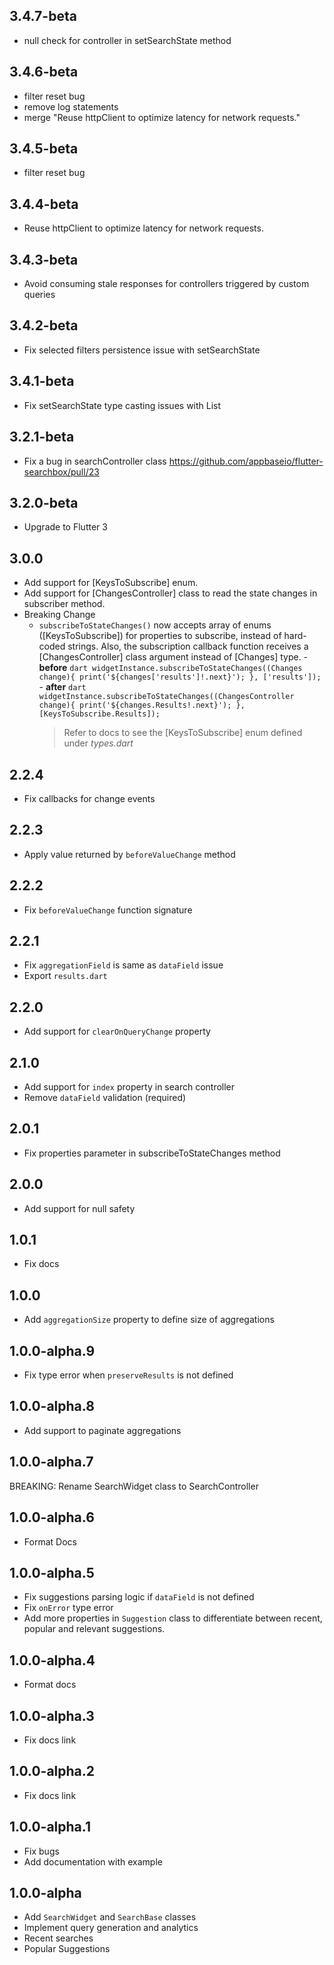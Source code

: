 ## 3.4.7-beta

- null check for controller in setSearchState method

## 3.4.6-beta

- filter reset bug
- remove log statements
- merge "Reuse httpClient to optimize latency for network requests."

## 3.4.5-beta

- filter reset bug

## 3.4.4-beta

- Reuse httpClient to optimize latency for network requests.

## 3.4.3-beta

- Avoid consuming stale responses for controllers triggered by custom queries

## 3.4.2-beta

- Fix selected filters persistence issue with setSearchState

## 3.4.1-beta

- Fix setSearchState type casting issues with List

## 3.2.1-beta

- Fix a bug in searchController class https://github.com/appbaseio/flutter-searchbox/pull/23

## 3.2.0-beta

- Upgrade to Flutter 3

## 3.0.0

- Add support for [KeysToSubscribe] enum.
- Add support for [ChangesController] class to read the state changes in subscriber method.
- Breaking Change
  - `subscribeToStateChanges()` now accepts array of enums ([KeysToSubscribe]) for properties to subscribe, instead of hard-coded strings.
    Also, the subscription callback function receives a [ChangesController] class argument instead of [Changes] type. - **before**
    `dart widgetInstance.subscribeToStateChanges((Changes change){ print('${changes['results']!.next}'); }, ['results']); ` - **after**
    `dart widgetInstance.subscribeToStateChanges((ChangesController change){ print('${changes.Results!.next}'); }, [KeysToSubscribe.Results]); `
    > Refer to docs to see the [KeysToSubscribe] enum defined under _types.dart_

## 2.2.4

- Fix callbacks for change events

## 2.2.3

- Apply value returned by `beforeValueChange` method

## 2.2.2

- Fix `beforeValueChange` function signature

## 2.2.1

- Fix `aggregationField` is same as `dataField` issue
- Export `results.dart`

## 2.2.0

- Add support for `clearOnQueryChange` property

## 2.1.0

- Add support for `index` property in search controller
- Remove `dataField` validation (required)

## 2.0.1

- Fix properties parameter in subscribeToStateChanges method

## 2.0.0

- Add support for null safety

## 1.0.1

- Fix docs

## 1.0.0

- Add `aggregationSize` property to define size of aggregations

## 1.0.0-alpha.9

- Fix type error when `preserveResults` is not defined

## 1.0.0-alpha.8

- Add support to paginate aggregations

## 1.0.0-alpha.7

BREAKING: Rename SearchWidget class to SearchController

## 1.0.0-alpha.6

- Format Docs

## 1.0.0-alpha.5

- Fix suggestions parsing logic if `dataField` is not defined
- Fix `onError` type error
- Add more properties in `Suggestion` class to differentiate between recent, popular and relevant suggestions.

## 1.0.0-alpha.4

- Format docs

## 1.0.0-alpha.3

- Fix docs link

## 1.0.0-alpha.2

- Fix docs link

## 1.0.0-alpha.1

- Fix bugs
- Add documentation with example

## 1.0.0-alpha

- Add `SearchWidget` and `SearchBase` classes
- Implement query generation and analytics
- Recent searches
- Popular Suggestions
